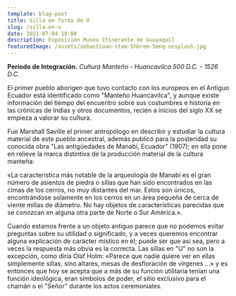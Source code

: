 ```yaml
---
template: blog-post
title: Silla en forma de U
slug: /silla-en-u
date: 2021-07-04 19:00
description: Exposición Museo Itinerante de Guayaquil
featuredImage: /assets/sebastiaan-stam-5hbrem-5mnq-unsplash.jpg
---
```


**Período de Integración.** *Cultura Manteño - Huancavilca 500 D.C. - 1526 D.C.*  

El primer pueblo aborigen que tuvo contacto con los europeos en el Antiguo Ecuador está identificado como "Manteño Huancavilca", y aunque existe información del tiempo del encuentro sobre sus costumbres e historia en las crónicas de Indias y otros documentos, recién a inicios del siglo XX se empieza a valorar su cultura.

Fue Marshall Saville el primer antropólogo en describir y estudiar la cultura material de este pueblo ancestral, además publicó para la posteridad su conocida obra "Las antigüedades de Manabí, Ecuador" (1907); en ella pone en relieve la marca distintiva de la producción material de la cultura manteña:

«La característica más notable de la arqueología de Manabí es el gran número de asientos de piedra o sillas que han sido encontrados en las cimas de los cerros, no muy distantes del mar. Estos son únicos, encontrándose solamente en los cerros en un área pequeña de cerca de viente millas de diámetro. No hay objetos de características parecidas que se conozcan en alguna otra parte de Norte o Sur América.».

Cuando estamos frente a un objeto antiguo parece que no podemos evitar preguntas sobre su utilidad o significado, y a veces queremos encontrar alguna explicación de carácter místico en él; puede ser que así sea, pero a veces la respuesta más obvia es la correcta.
Las sillas en "U" no son la excepción, como diría Olaf Holm: «Parece que nadie quiere ver en ellas simplemente sillas, sino altares, mesas de desfloración de vírgenes ...» y es entonces que hoy se acepta que a más de su función utilitaria tenían una función ideológica, eran símbolos de poder, el sitio exclusivo para el chamán o el "Señor" durante los actos ceremoniales.
